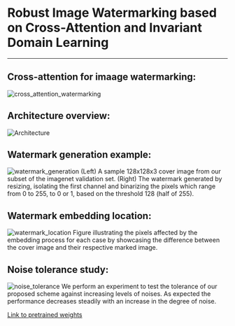 # Robust Image Watermarking based on Cross-Attention and Invariant Domain Learning
---

**Cross-attention for imaage watermarking:**
---
![cross_attention_watermarking](https://github.com/cent664/SSRIW/assets/44358874/fe6788ba-c69e-4fba-8c53-f0ee42020105)



**Architecture overview:**
---
![Architecture](https://github.com/cent664/SSRIW/assets/44358874/81748e20-d762-4330-beef-5ddef1bd82f2)



**Watermark generation example:**
---
![watermark_generation](https://github.com/cent664/SSRIW/assets/44358874/29129023-6d8f-4383-8b63-6cd444b379f3)
(Left) A sample 128x128x3 cover image from our subset of the imagenet validation set.
(Right) The watermark generated by resizing, isolating the first channel and binarizing the pixels which range from 0 to 255, to 0 or 1, based on the threshold 128 (half of 255).



**Watermark embedding location:**
---
![watermark_location](https://github.com/cent664/SSRIW/assets/44358874/a066ecc7-edc3-4c99-923c-f434b7751db5)
Figure illustrating the pixels affected by the embedding process for each case by showcasing the difference between the cover image and their respective marked image. 



**Noise tolerance study:**
---
![noise_tolerance](https://github.com/cent664/SSRIW/assets/44358874/ae75705b-813c-4fb0-a010-6c62864d1021)
We perform an experiment to test the tolerance of our proposed scheme against increasing levels of noises. As expected the performance decreases steadily with an increase in the degree of noise.

[Link to pretrained weights]([url](https://drive.google.com/drive/folders/1GHNU1KFDcLaGMpALDvrFVxEtAlnP5ZXF?usp=sharing)https://drive.google.com/drive/folders/1GHNU1KFDcLaGMpALDvrFVxEtAlnP5ZXF?usp=sharing)

